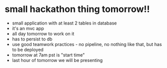 # small hackathon thing tomorrow!!
- small application with at least 2 tables in database
- it's an mvc app
- all day tomorrow to work on it
- has to persist to db
- use good teamwork practices - no pipeline, no nothing like that, but has to be deployed
- tomorrow at 7am pst is "start time"
- last hour of tomorrow we will be presenting